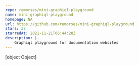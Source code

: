 ```yaml
---
repo: remorses/mini-graphiql-playground
name: mini-graphiql-playground
homepage: NA
url: https://github.com/remorses/mini-graphiql-playground
stars: 37
starredAt: 2021-11-21T06:44:28Z
description: |-
    Graphiql playground for documentation websites
---
```


[object Object]
